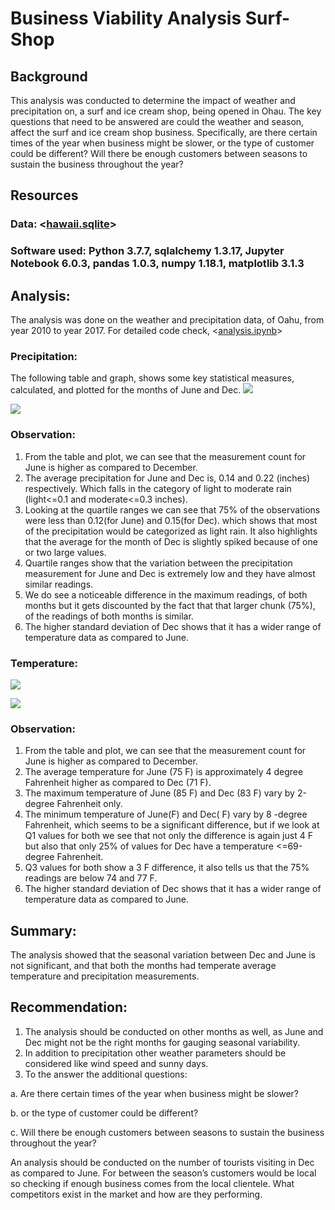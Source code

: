 # Business Viability Analysis Surf-Shop
## Background
This analysis was conducted to determine the impact of weather and precipitation on, a surf and ice cream shop, being opened in Ohau. The key questions that need to be answered are could the weather and season, affect the surf and ice cream shop business. Specifically, are there certain times of the year when business might be slower, or the type of customer could be different? Will there be enough customers between seasons to sustain the business throughout the year?

## Resources
### Data: <[hawaii.sqlite](https://github.com/Muzznah/surfs_up/blob/master/hawaii.sqlite)>

### Software used: Python 3.7.7, sqlalchemy 1.3.17, Jupyter Notebook 6.0.3, pandas 1.0.3, numpy 1.18.1, matplotlib 3.1.3

## Analysis:
The analysis was done on the weather and precipitation data, of Oahu, from year 2010 to year 2017.
For detailed code check, <[analysis.ipynb](https://github.com/Muzznah/surfs_up/blob/master/challenge_analysis.ipynb)>
### Precipitation:
The following table and graph, shows some key statistical measures, calculated, and plotted for the months of June and Dec.
![](https://github.com/Muzznah/surfs_up/blob/master/Analysis/Prcp.png)

![](https://github.com/Muzznah/surfs_up/blob/master/Analysis/Prcp_bar.png)

### Observation:
1.	From the table and plot, we can see that the measurement count for June is higher as compared to December.
2.	The average precipitation for June and Dec is, 0.14 and 0.22 (inches) respectively. Which falls in the category of light to moderate rain (light<=0.1 and moderate<=0.3 inches).
3.	Looking at the quartile ranges we can see that 75% of the observations were less than 0.12(for June) and 0.15(for Dec). which shows that most of the precipitation would be categorized as light rain. It also highlights that the average for the month of Dec is slightly spiked because of one or two large values.
4.	Quartile ranges show that the variation between the precipitation measurement for June and Dec is extremely low and they have almost similar readings.
5.	We do see a noticeable difference in the maximum readings, of both months but it gets discounted by the fact that that larger chunk (75%), of the readings of both months is similar.
6.	The higher standard deviation of Dec shows that it has a wider range of temperature data as compared to June.

### Temperature:
![](https://github.com/Muzznah/surfs_up/blob/master/Analysis/Temp.png)

![](https://github.com/Muzznah/surfs_up/blob/master/Analysis/Temp_bar.png)

### Observation:
1.	From the table and plot, we can see that the measurement count for June is higher as compared to December.
2.	The average temperature for June (75 F) is approximately 4 degree Fahrenheit higher as compared to Dec (71 F).
3.	The maximum temperature of June (85 F) and Dec (83 F) vary by 2-degree Fahrenheit only.
4.	The minimum temperature of June(F) and Dec( F) vary by 8 -degree Fahrenheit, which seems to be a significant difference, but if we look at Q1 values for both we see that not only the difference is again just 4 F but also that only 25% of values for Dec have a temperature <=69-degree Fahrenheit.
5.	Q3 values for both show a 3 F difference, it also tells us that the 75% readings are below 74 and 77 F.
6.	The higher standard deviation of Dec shows that it has a wider range of temperature data as compared to June.
## Summary:
The analysis showed that the seasonal variation between Dec and June is not significant, and that both the months had temperate average temperature and precipitation measurements.

## Recommendation:
1.	The analysis should be conducted on other months as well, as June and Dec might not be the right months for gauging seasonal variability.
2.	In addition to precipitation other weather parameters should be considered like wind speed and sunny days.
3.	To the answer the additional questions:

  a.	Are there certain times of the year when business might be slower?
  
  b.	or the type of customer could be different?
  
  c.	 Will there be enough customers between seasons to sustain the business throughout the year?
  
An analysis should be conducted on the number of tourists visiting in Dec as compared to June. For between the season’s customers would be local so checking if enough business comes from the local clientele. What competitors exist in the market and how are they performing.
